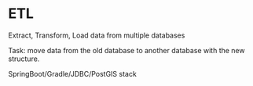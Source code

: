 # ETL
Extract, Transform, Load data from multiple databases

Task: move data from the old database to another database with the new structure.

SpringBoot/Gradle/JDBC/PostGIS stack
